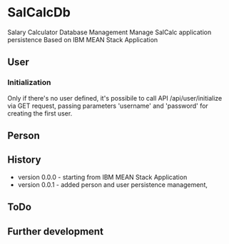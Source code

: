 # SalCalcDb
Salary Calculator Database Management
Manage SalCalc application persistence 
Based on IBM MEAN Stack Application

## User
### Initialization
Only if there's no user defined, it's possibile to call API 
    /api/user/initialize
via GET request, passing parameters 'username' and 'password' for creating the first user.

## Person


## History
- version 0.0.0 - starting from IBM MEAN Stack Application
- version 0.0.1 - added person and user persistence management, 

## ToDo

## Further development
